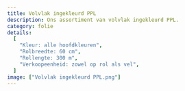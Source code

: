 ```yaml
---
title: Volvlak ingekleurd PPL
description: Ons assortiment van volvlak ingekleurd PPL.
category: folie
details:
  [
    "Kleur: alle hoofdkleuren",
    "Rolbreedte: 60 cm",
    "Rollengte: 300 m",
    "Verkoopeenheid: zowel op rol als vel",
  ]
image: ["Volvlak ingekleurd PPL.png"]
---
```

